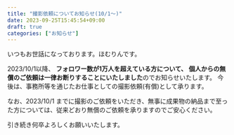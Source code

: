 ```yaml
---
title: "撮影依頼についてお知らせ(10/1〜)"
date: 2023-09-25T15:45:54+09:00
draft: true
categories: ["お知らせ"]
---
```


いつもお世話になっております。ほむりんです。

2023/10/1以降、 **フォロワー数が1万人を超えている方について、**
**個人からの無償のご依頼は一律お断りすることにいたしました**のでお知らせいたします。
今後は、事務所等を通じたお仕事としての撮影依頼(有償)として承ります。

なお、2023/10/1 までに撮影のご依頼をいただき、無事に成果物の納品まで至った方については、従来どおり無償のご依頼を承りますのでご安心ください。

引き続き何卒よろしくお願いいたします。
